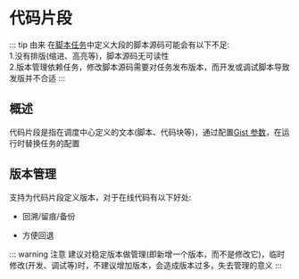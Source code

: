 # 代码片段

::: tip 由来
在[脚本任务](/feature/dispatch/job.md#shell-bash)中定义大段的脚本源码可能会有以下不足:  
1.没有排版(缩进、高亮等)，脚本源码无可读性  
2.版本管理依赖任务，修改脚本源码需要对任务发布版本，而开发或调试脚本导致发版并不合适
:::

## 概述

代码片段是指在调度中心定义的文本(脚本、代码块等)，通过配置[Gist 参数](/feature/dispatch/arg.md#代码片段-gist)，在运行时替换任务的配置

## 版本管理

支持为代码片段定义版本，对于在线代码有以下好处:

- 回溯/留痕/备份

- 方便回退

::: warning 注意
建议对稳定版本做管理(即新增一个版本，而不是修改它)，临时修改(开发、调试等)时，不建议增加版本，会造成版本过多，失去管理的意义
:::
